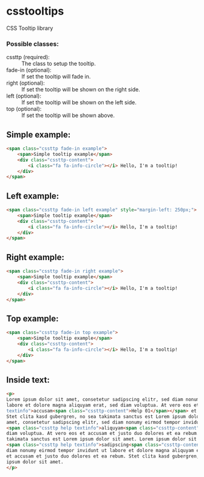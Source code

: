 # csstooltips
CSS Tooltip library

### Possible classes:
<dl>
<dt>cssttp (required):<dd>The class to setup the tooltip.</dd></dt>
<dt>fade-in (optional):<dd>If set the tooltip will fade in.</dd></dt>
<dt>right (optional):<dd>If set the tooltip will be shown on the right side.</dd></dt>
<dt>left (optional):<dd>If set the tooltip will be shown on the left side.</dd></dt>
<dt>top (optional):<dd>If set the tooltip will be shown above.</dd></dt>
</dl>

## Simple example:
```html
<span class="cssttp fade-in example">
	<span>Simple tooltip example</span>
	<div class="cssttp-content">
		<i class="fa fa-info-circle"></i> Hello, I'm a tooltip!
	</div>
</span>
```

## Left example:
```html
<span class="cssttp fade-in left example" style="margin-left: 250px;">
	<span>Simple tooltip example</span>
	<div class="cssttp-content">
		<i class="fa fa-info-circle"></i> Hello, I'm a tooltip!
	</div>
</span>
```

## Right example:
```html
<span class="cssttp fade-in right example">
	<span>Simple tooltip example</span>
	<div class="cssttp-content">
		<i class="fa fa-info-circle"></i> Hello, I'm a tooltip!
	</div>
</span>	
```

## Top example:
```html
<span class="cssttp fade-in top example">
	<span>Simple tooltip example</span>
	<div class="cssttp-content">
		<i class="fa fa-info-circle"></i> Hello, I'm a tooltip!
	</div>
</span>	
```

## Inside text:
```html
<p>
Lorem ipsum dolor sit amet, consetetur sadipscing elitr, sed diam nonumy eirmod tempor invidunt ut
labore et dolore magna aliquyam erat, sed diam voluptua. At vero eos et <span class="cssttp help
textinfo">accusam<span class="cssttp-content">Help 01</span></span> et justo duo dolores et ea rebum. 
Stet clita kasd gubergren, no sea takimata sanctus est Lorem ipsum dolor sit amet. Lorem ipsum dolor sit
amet, consetetur sadipscing elitr, sed diam nonumy eirmod tempor invidunt ut labore et dolore magna 
<span class="cssttp help textinfo">aliquyam<span class="cssttp-content">Help 02</span></span> erat, sed
diam voluptua. At vero eos et accusam et justo duo dolores et ea rebum. Stet clita kasd gubergren, no sea
takimata sanctus est Lorem ipsum dolor sit amet. Lorem ipsum dolor sit amet, consetetur 
<span class="cssttp help textinfo">sadipscing<span class="cssttp-content">Help 03</span></span> elitr, sed
diam nonumy eirmod tempor invidunt ut labore et dolore magna aliquyam erat, sed diam voluptua. At vero eos
et accusam et justo duo dolores et ea rebum. Stet clita kasd gubergren, no sea takimata sanctus est Lorem
ipsum dolor sit amet.
</p>
```
